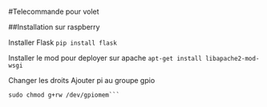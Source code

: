 #Telecommande pour volet

##Installation sur raspberry

Installer Flask
```pip install flask```

Installer le mod pour deployer sur apache
```apt-get install libapache2-mod-wsgi```

Changer les droits 
Ajouter pi au groupe gpio
```sudo chown root.gpio /dev/gpiomem
sudo chmod g+rw /dev/gpiomem```

